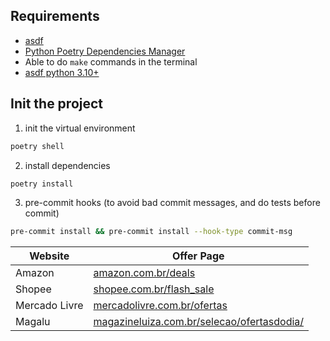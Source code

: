 ## Requirements
* [asdf](https://asdf-vm.com/)
* [Python Poetry Dependencies Manager](https://python-poetry.org/)
* Able to do `make` commands in the terminal
* [asdf python 3.10+](https://github.com/asdf-community/asdf-python)


## Init the project

1. init the virtual environment
```bash
poetry shell
```

2. install dependencies
```bash
poetry install
```

3. pre-commit hooks (to avoid bad commit messages, and do tests before commit)
```bash
pre-commit install && pre-commit install --hook-type commit-msg
```


|Website|Offer Page|
|--|--|
| Amazon | [amazon.com.br/deals](https://www.amazon.com.br/deals) |
| Shopee | [shopee.com.br/flash_sale](https://shopee.com.br/flash_sale) |
| Mercado Livre | [mercadolivre.com.br/ofertas](https://www.mercadolivre.com.br/ofertas)|
| Magalu | [magazineluiza.com.br/selecao/ofertasdodia/](https://www.magazineluiza.com.br/selecao/ofertasdodia/) |

